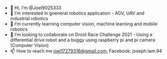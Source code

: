 - 👋 Hi, I’m @Joel9025333
- 👀 I’m interested in gneneral robotics application - AGV, UAV and industrial robotics
- 🌱 I’m currently learning computer vision, machine learning and mobile robotics
- 💞️ I’m looking to collaborate on Droid Race Challenge 2021 - Using a differential drive robot and a buggy using raspberry pi and pi camera (Computer Vision)
- 📫 How to reach me joel17279316@gmail.com, Facebook: joseph.lam.94

<!---
Joel9025333/Joel9025333 is a ✨ special ✨ repository because its `README.md` (this file) appears on your GitHub profile.
You can click the Preview link to take a look at your changes.
--->
